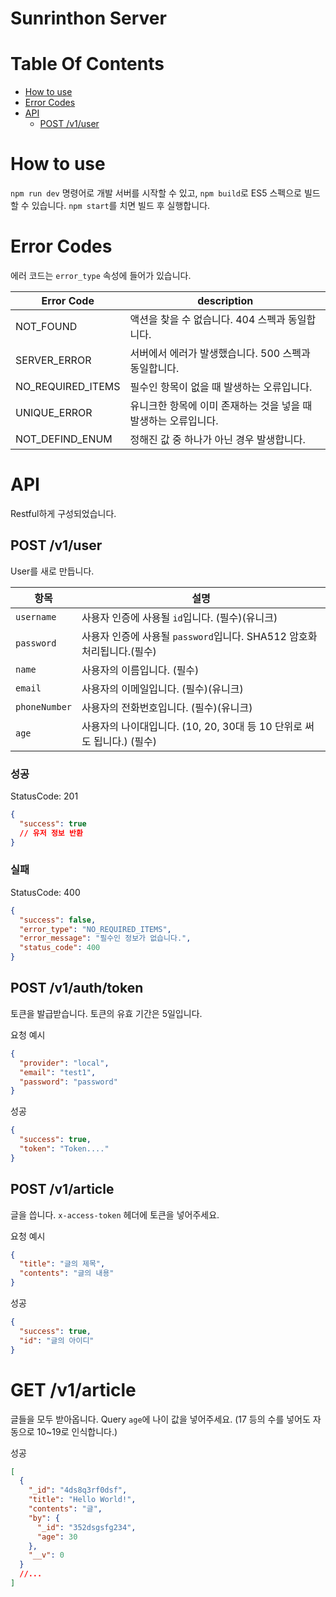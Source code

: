 # Sunrinthon Server

# Table Of Contents

- [How to use](#How-to-use)
- [Error Codes](#Error-Codes)
- [API](#API)
  - [POST /v1/user](#post-/v1/user)

# How to use

`npm run dev` 명령어로 개발 서버를 시작할 수 있고, `npm build`로 ES5 스펙으로 빌드할 수 있습니다. `npm start`를 치면 빌드 후 실행합니다.

# Error Codes

에러 코드는 `error_type` 속성에 들어가 있습니다.

| Error Code        | description                                                     |
| ----------------- | --------------------------------------------------------------- |
| NOT_FOUND         | 액션을 찾을 수 없습니다. 404 스펙과 동일합니다.                 |
| SERVER_ERROR      | 서버에서 에러가 발생했습니다. 500 스펙과 동일합니다.            |
| NO_REQUIRED_ITEMS | 필수인 항목이 없을 때 발생하는 오류입니다.                      |
| UNIQUE_ERROR      | 유니크한 항목에 이미 존재하는 것을 넣을 때 발생하는 오류입니다. |
| NOT_DEFIND_ENUM   | 정해진 값 중 하나가 아닌 경우 발생합니다.                       |

# API

Restful하게 구성되었습니다.

## POST /v1/user

User를 새로 만듭니다.

| 항목          | 설명                                                                   |
| ------------- | ---------------------------------------------------------------------- |
| `username`    | 사용자 인증에 사용될 `id`입니다. (필수)(유니크)                        |
| `password`    | 사용자 인증에 사용될 `password`입니다. SHA512 암호화 처리됩니다.(필수) |
| `name`        | 사용자의 이름입니다. (필수)                                            |
| `email`       | 사용자의 이메일입니다. (필수)(유니크)                                  |
| `phoneNumber` | 사용자의 전화번호입니다. (필수)(유니크)                                |
| `age`         | 사용자의 나이대입니다. (10, 20, 30대 등 10 단위로 써도 됩니다.) (필수) |

### 성공

StatusCode: 201

```json
{
  "success": true
  // 유저 정보 반환
}
```

### 실패

StatusCode: 400

```json
{
  "success": false,
  "error_type": "NO_REQUIRED_ITEMS",
  "error_message": "필수인 정보가 없습니다.",
  "status_code": 400
}
```

## POST /v1/auth/token

토큰을 발급받습니다. 토큰의 유효 기간은 5일입니다.

요청 예시

```json
{
  "provider": "local",
  "email": "test1",
  "password": "password"
}
```

성공

```json
{
  "success": true,
  "token": "Token...."
}
```

## POST /v1/article

글을 씁니다. `x-access-token` 헤더에 토큰을 넣어주세요.

요청 예시

```json
{
  "title": "글의 제목",
  "contents": "글의 내용"
}
```

성공

```json
{
  "success": true,
  "id": "글의 아이디"
}
```

# GET /v1/article

글들을 모두 받아옵니다. Query `age`에 나이 값을 넣어주세요. (17 등의 수를 넣어도 자동으로 10~19로 인식합니다.)

성공

```json
[
  {
    "_id": "4ds8q3rf0dsf",
    "title": "Hello World!",
    "contents": "글",
    "by": {
      "_id": "352dsgsfg234",
      "age": 30
    },
    "__v": 0
  }
  //...
]
```

